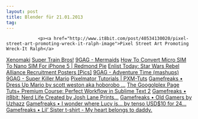 ```yaml
---
layout: post
title: Blender für 21.01.2013
tag: 
---
```



                <p><a href="http://www.it8bit.com/post/40534130020/pixel-street-art-promoting-wreck-it-ralph-image">Pixel Street Art Promoting Wreck-It Ralph</a>
<a href="http://blog.gamefreaks.co.nz/post/40707710827">Xenomaki</a>
<a href="http://blog.gamefreaks.co.nz/post/40940455756/super-train-bros">Super Train Bros!</a>
<a href="http://9gag.com/gag/6090345">9GAG - Mermaids</a>
<a href="http://www.redmondpie.com/how-to-convert-micro-sim-to-nano-sim-for-iphone-5/">How To Convert Micro SIM To Nano SIM For iPhone 5 | Redmond Pie</a>
<a href="http://www.geeksaresexy.net/2012/12/02/enlist-today-star-wars-rebel-alliance-recruitment-posters-pics/?utm_source=feedburner&amp;utm_medium=feed&amp;utm_campaign=Feed%3A+geeksAreSexyTechnologyNews+%28%5BGeeks+are+Sexy%5D+technology+news%29&amp;utm_content=Google+Reader">Enlist Today: Star Wars Rebel Alliance Recruitment Posters [Pics]</a>
<a href="http://9gag.com/gag/5984955">9GAG - Adventure Time (mashups)</a>
<a href="http://9gag.com/gag/5909418">9GAG - Super Killer Mario</a>
<a href="http://www.pxm-tuts.com/">Pixelmator Tutorials | PXM-Tuts</a>
<a href="http://blog.gamefreaks.co.nz/post/35623175373/dress-up-mario-by-scott-weston-aka-hoborobo">Gamefreaks • Dress Up Mario by scott weston aka hoborobo ...</a>
<a href="http://www.fpx.de/fp/Fun/Googolplex/">The Googolplex Page</a>
<a href="https://tutsplus.com/course/improve-workflow-in-sublime-text-2/">Tuts+ Premium Course: Perfect Workflow in Sublime Text 2</a>
<a href="http://blog.gamefreaks.co.nz/post/35127429918/it8bit-nerd-life-created-by-josh-lane-prints">Gamefreaks • it8bit: Nerd Life Created by Josh Lane Prints...</a>
<a href="http://blog.gamefreaks.co.nz/post/35140538433/old-gamers-by-uzhazz">Gamefreaks • Old Gamers by Uzhazz</a>
<a href="http://blog.gamefreaks.co.nz/post/33217495476/i-wonder-where-lucy-is-by-tenso-usd-10-for-24">Gamefreaks • I wonder where Lucy is… by tenso USD$10 for 24...</a>
<a href="http://blog.gamefreaks.co.nz/post/33258576441/lil-sister-t-shirt-my-heart-belongs-to-daddy">Gamefreaks • Lil’ Sister t-shirt - My heart belongs to daddy. </a></p>
            
